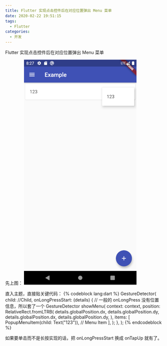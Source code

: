```yaml
---
title: Flutter 实现点击控件后在对应位置弹出 Menu 菜单
date: 2020-02-22 19:51:15
tags: 
  - Flutter
categories:
  - 开发
---
```

Flutter 实现点击控件后在对应位置弹出 Menu 菜单
<!-- more -->
先上图：
![效果图](/images/postsImgs/Screenshot_1582374460.png)

直入主题，直接贴关键代码：
{% codeblock lang:dart %}
GestureDetector(
  child: //Child,
  onLongPressStart: (details) { // 一般的 onLongPress 没有位置信息，所以套了一个 GestureDetector 
    showMenu(
      context: context,
      position: RelativeRect.fromLTRB(
        details.globalPosition.dx,
        details.globalPosition.dy,
        details.globalPosition.dx,
        details.globalPosition.dy,
      ),
      items: <PopupMenuEntry>[
        PopupMenuItem(child: Text("123")), // Menu Item
      ],
    );
  },
);
{% endcodeblock %}

如果要单击而不是长按实现的话，把 onLongPressStart 换成 onTapUp 就有了。
